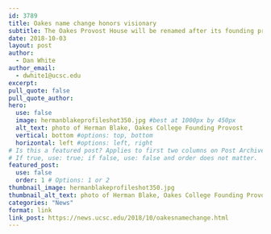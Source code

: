 ```yaml
---
id: 3789
title: Oakes name change honors visionary
subtitle: The Oakes Provost House will be renamed after its founding provost, J. Herman Blake
date: 2018-10-03
layout: post
author:
  - Dan White
author_email:
  - dwhite1@ucsc.edu
excerpt: 
pull_quote: false
pull_quote_author:
hero:
  use: false
  image: hermanblakeprofileshot350.jpg #best at 1000px by 450px
  alt_text: photo of Herman Blake, Oakes College Founding Provost
  vertical: bottom #options: top, bottom
  horizontal: left #options: left, right
# Is this a featured post? Applies to first two columns on Post Archive Page.
# If true, use: true; if false, use: false and order does not matter.
featured_post:
  use: false
  order: 1 # Options: 1 or 2
thumbnail_image: hermanblakeprofileshot350.jpg
thumbnail_alt_text: photo of Herman Blake, Oakes College Founding Provost
categories: "News"
format: link
link_post: https://news.ucsc.edu/2018/10/oakesnamechange.html
---
```

